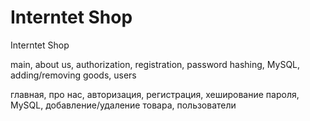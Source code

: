 # Interntet Shop
Interntet Shop

main, about us, authorization, registration, password hashing, MySQL, adding/removing goods, users

главная, про нас, авторизация, регистрация, хеширование пароля, MySQL, добавление/удаление товара, пользователи
